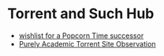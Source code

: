 # Torrent and Such Hub

- [wishlist for a Popcorn Time successor](cmy5j-yt37s-eca07-4f1px-1pskr)
- [Purely Academic Torrent Site Observation](zpxd9-e6mj3-c4a3s-psrg5-rhmvk)
